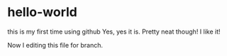 # hello-world
this is my first time using github
Yes, yes it is. Pretty neat though! I like it!

Now I editing this file for branch. 
